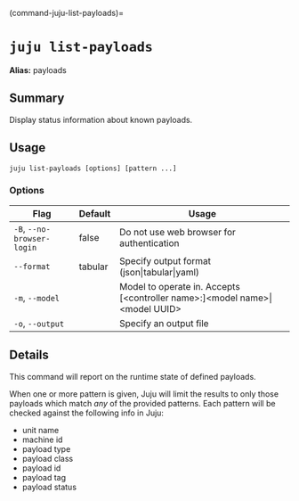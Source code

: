 (command-juju-list-payloads)=
# `juju list-payloads`
**Alias:** payloads

## Summary
Display status information about known payloads.

## Usage
```juju list-payloads [options] [pattern ...]```

### Options
| Flag | Default | Usage |
| --- | --- | --- |
| `-B`, `--no-browser-login` | false | Do not use web browser for authentication |
| `--format` | tabular | Specify output format (json&#x7c;tabular&#x7c;yaml) |
| `-m`, `--model` |  | Model to operate in. Accepts [&lt;controller name&gt;:]&lt;model name&gt;&#x7c;&lt;model UUID&gt; |
| `-o`, `--output` |  | Specify an output file |

## Details

This command will report on the runtime state of defined payloads.

When one or more pattern is given, Juju will limit the results to only
those payloads which match *any* of the provided patterns. Each pattern
will be checked against the following info in Juju:

- unit name
- machine id
- payload type
- payload class
- payload id
- payload tag
- payload status